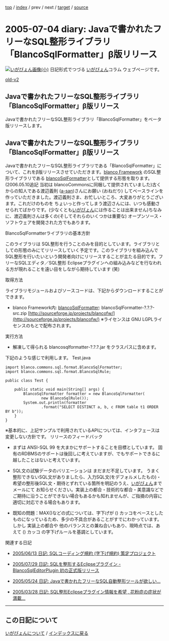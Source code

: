 [top](https://igapyon.github.io/diary/) 
 / [index](https://igapyon.github.io/diary/2005/index.html) 
 / prev 
 / next 
 / [target](https://igapyon.github.io/diary/2005/ig050704.html) 
 / [source](https://github.com/igapyon/diary/blob/gh-pages/2005/ig050704.html.src.md) 

2005-07-04 diary: Javaで書かれたフリーなSQL整形ライブラリ「BlancoSqlFormatter」β版リリース
=====================================================================================================
[![いがぴょん画像(小)](https://igapyon.github.io/diary/images/iga200306s.jpg "いがぴょん")](https://igapyon.github.io/diary/memo/memoigapyon.html) 日記形式でつづる [いがぴょん](https://igapyon.github.io/diary/memo/memoigapyon.html)コラム ウェブページです。

[old-v2](ig050704-orig.html)

## Javaで書かれたフリーなSQL整形ライブラリ「BlancoSqlFormatter」β版リリース

Javaで書かれたフリーなSQL整形ライブラリ「BlancoSqlFormatter」をベータ版リリースします。


## Javaで書かれたフリーなSQL整形ライブラリ「BlancoSqlFormatter」β版リリース

Javaで書かれたフリーなSQL整形ライブラリである「BlancoSqlFormatter」について、これをβ版リリースさせていただきます。[blanco Framework](http://www.igapyon.jp/blanco/blanco.ja.html) のSQL整形ライブラリである [blancoSqlFormatter](http://www.igapyon.jp/blanco/blancosqlformatter.html)として提供する形態を取ります。(2006.05.10追記 当初は blancoCommonsに同梱して提供されていました)古くからの知人である渡辺義則 ([a-san](http://d.hatena.ne.jp/a-san/))さんにお願い (おねだり) してベースラインを作っていただきました。渡辺義則さま、お忙しいところ、大変ありがとうございます。これだけのものを ちょいっと作ってしまう渡辺さんには、いつも感動させられてばかりです。(少なくとも[いがぴょん](http://www.igapyon.jp/igapyon/diary/memo/memoigapyon.html)には作ることは出来ません)ちなみに、渡辺義則さんは多くの(そしてそれらのいくつかは重要な) オープンソース・ソフトウェアを開発された方でもあります。

BlancoSqlFormatterライブラリの基本方針

このライブラリは SQL整形を行うことのみを目的としています。ライブラリとしての形態のみにてリリースしていく予定です。このライブラリを組み込んで
SQL整形を行いたいという開発者向けにリリースすることが主たる目的です。フリーなSQLエディタ／SQL整形 Eclipseプラグインへの組み込みなどを行なわれる方が現れることを遠い目をしながら期待しています
(笑)

取得方法

ライブラリモジュールおよびソースコードは、下記からダウンロードすることができます。


* blanco Framework内: [blancoSqlFormatter](http://www.igapyon.jp/blanco/blancosqlformatter.html): blancoSqlFormatter-?.?.?-src.zip
  [http://sourceforge.jp/projects/blancofw/](http://sourceforge.jp/projects/blancofw/)
  ※ライセンスは GNU LGPLライセンスのもとで配布されます。

実行方法


* 解凍して得られる blancosqlformatter-?.?.?.jar をクラスパスに含めます。

下記のような感じで利用します。
Test.java

      
```
import blanco.commons.sql.format.BlancoSqlFormatter;
import blanco.commons.sql.format.BlancoSqlRule;

public class Test {

    public static void main(String[] args) {
        BlancoSqlFormatter formatter = new BlancoSqlFormatter(
                new BlancoSqlRule());
        System.out.println(formatter
                .format("SELECT DISTINCT a, b, c FROM table t1 ORDER BY b"));
    }
}
```

      
※基本的に、上記サンプルで利用されているAPIについては、インタフェースは変更しない方針です。
リリースのフィードバック


* まずは ANSI-SQL 99 を大まかにサポートすることを目標としています。
  固有のRDBMSのサポートは後回しに考えていますが、でもサポートできるに越したことはないと考えています。
  
* SQL文の試験データのバリエーションは まだまだ不足しています。
  うまく整形できないSQL文がありましたら、入力SQL文(をデフォルメしたもの)・希望の整形後SQL文・期待とずれている箇所を明記のうえ、[いがぴょん](http://www.igapyon.jp/igapyon/diary/memo/memoigapyon.html)までメールにて
  お知らせください。実装上の都合・技術的な都合・美意識などでご期待に沿うことができない場合もあるかも知れませんが、ご指摘の内容に適切に対応できる場合もあります。
  
* 既知の問題：MAX()などの式については、字下げが () カッコをベースとしたものになっているため、多少の不具合があることがすでにわかっています。しかし
  実装上の都合や 他のバランスとの兼ね合いもあり、現時点では、あえて () カッコ の字下げルールを基調としています。

関連する日記


* [2005/06/13 日記: SQLコーディング規約 (字下げ規約) 策定プロジェクト](ig050613.html)
  
* [2005/07/29 日記: SQLを整形するEclipseプラグイン - BlancoSqlEditorPlugin 初の正式版リリース](ig050729.html)
  
* [2005/05/24 日記: Javaで書かれたフリーなSQL自動整形ツールが欲しい…](ig050524.html)
  
* [2005/03/28 日記: SQL整形Eclipseプラグイン情報を希望 , 花粉症の症状が満載…](ig050328.html)


----------------------------------------------------------------------------------------------------

## この日記について
[いがぴょんについて](https://igapyon.github.io/diary/memo/memoigapyon.html) / [インデックスに戻る](https://igapyon.github.io/diary/idxall.html)
